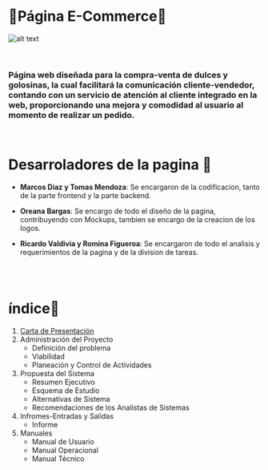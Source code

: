 # 🍭Página E-Commerce🍭 

![alt text](https://media.discordapp.net/attachments/1009192826128576522/1013107875670917160/logo.png?width=442&height=457)

<br/>

### **Página web diseñada para la compra-venta de dulces y golosinas, la cual facilitará la comunicación cliente-vendedor, contando con un servicio de atención al cliente integrado en la web, proporcionando una mejora y comodidad al usuario al momento de realizar un pedido.** 

<br/>


# Desarroladores de la pagina  🍬

 * **Marcos Diaz y Tomas Mendoza**: Se encargaron de la codificacion, tanto de la parte frontend y la parte backend.
  
 * **Oreana Bargas**: Se encargo de todo el diseño de la pagina, contribuyendo con Mockups, tambien se encargo de la creacion de los logos.
  
 * **Ricardo Valdivia y Romina Figueroa**: Se encargaron de todo el analisis y requerimientos de la pagina y de la division de tareas.


<br/>

<br/>


# índice🧁
1. [Carta de Presentación](/CartaPresentacion.pdf)
2. Administración del Proyecto
   - Definición del problema
   - Viabilidad
   - Planeación y Control de Actividades
3. Propuesta del Sistema
   - Resumen Ejecutivo
   - Esquema de Estudio
   - Alternativas de Sistema
   - Recomendaciones de los Analistas de Sistemas
4. Infromes-Entradas y Salidas
   - Informe
5. Manuales
   - Manual de Usuario
   - Manual Operacional
   - Manual Técnico

